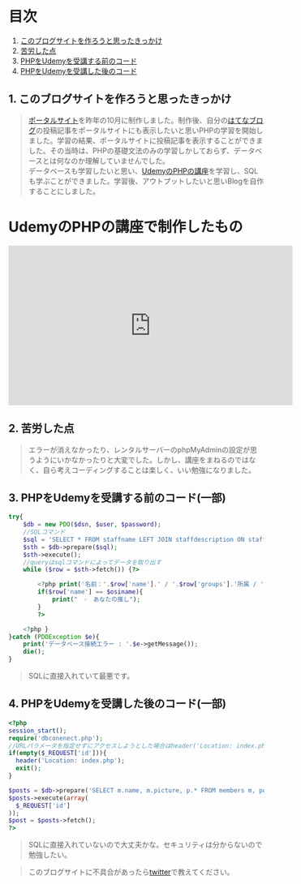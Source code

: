 # 目次
1. [このブログサイトを作ろうと思ったきっかけ](#anchor1)
1. [苦労した点](#anchor2)
1. [PHPをUdemyを受講する前のコード](#anchor3)
1. [PHPをUdemyを受講した後のコード](#anchor4)
<a id="anchor1"></a>

## 1. このブログサイトを作ろうと思ったきっかけ
> [ポータルサイト](http://utan.php.xdomain.jp/blog.php)を昨年の10月に制作しました。制作後、自分の[はてなブログ](https://uu-tan.hatenablog.jp/)の投稿記事をポータルサイトにも表示したいと思いPHPの学習を開始しました。学習の結果、ポータルサイトに投稿記事を表示することができました。その当時は、PHPの基礎文法のみの学習しかしておらず、データベースとは何なのか理解していませんでした。  
> データベースも学習したいと思い、[UdemyのPHPの講座](https://www.udemy.com/course/php7basic/)を学習し、SQLも学ぶことができました。学習後、アウトプットしたいと思いBlogを自作することにしました。

# UdemyのPHPの講座で制作したもの
<iframe width="560" height="315" src="https://www.youtube.com/embed/lORBuu9vzmU" frameborder="0" allow="accelerometer; autoplay; clipboard-write; encrypted-media; gyroscope; picture-in-picture" allowfullscreen></iframe>

<a id="anchor2"></a>

## 2. 苦労した点
> エラーが消えなかったり、レンタルサーバーのphpMyAdminの設定が思うようにいかなかったりと大変でした。しかし、講座をまねるのではなく、自ら考えコーディングすることは楽しく、いい勉強になりました。

<a id="anchor3"></a>

## 3. PHPをUdemyを受講する前のコード(一部)

```PHP
try{
    $db = new PDO($dsn, $user, $password);
    //SQLコマンド
    $sql = 'SELECT * FROM staffname LEFT JOIN staffdescription ON staffname.id = staffdescription.staffid WHERE groups LIKE \''.$value1.'%\' ORDER BY '.$value2.' ASC';
    $sth = $db->prepare($sql);
    $sth->execute();
    //queryはsqlコマンドによってデータを取り出す
    while ($row = $sth->fetch()) {?>

        <?php print('名前：'.$row['name'].' / '.$row['groups'].'所属 / '.$row['age'].'歳 / 身長 '.$row['height'].'cm');
        if($row['name'] == $osiname){
            print("　☜　あなたの推し");
        }
        ?>

    <?php }
}catch (PDOException $e){
    print('データベース接続エラー : '.$e->getMessage());
    die();
}

```
> SQLに直接入れていて最悪です。
<a id="anchor4"></a>

## 4. PHPをUdemyを受講した後のコード(一部)

```PHP
<?php
session_start();
require('dbconenect.php');
//URLパラメータを指定せずにアクセスしようとした場合はheader('Location: index.php');
if(empty($_REQUEST['id'])){
  header('Location: index.php');
  exit();
}

$posts = $db->prepare('SELECT m.name, m.picture, p.* FROM members m, posts p WHERE m.id=p.member_id AND p.id=?');
$posts->execute(array(
  $_REQUEST['id']
));
$post = $posts->fetch();
?>
```
> SQLに直接入れていないので大丈夫かな。セキュリティは分からないので勉強したい。

> このブログサイトに不具合があったら[twitter](https://twitter.com/u____tan_)で教えてください。
